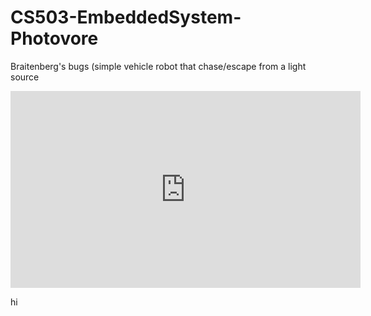 # CS503-EmbeddedSystem-Photovore
Braitenberg's bugs (simple vehicle robot that chase/escape from a light source


<iframe width="560" height="315" src="https://www.youtube.com/embed/7k9oQS-aLwM" frameborder="0" allow="accelerometer; autoplay; clipboard-write; encrypted-media; gyroscope; picture-in-picture" allowfullscreen></iframe>

hi
